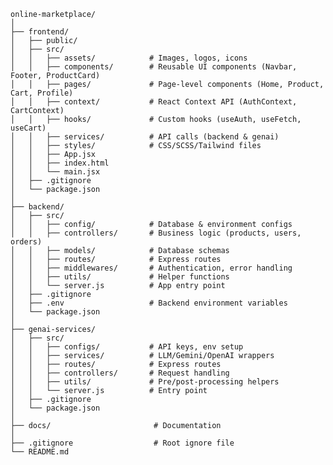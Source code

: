 ﻿```
online-marketplace/
│
├── frontend/                  
│   ├── public/       
│   ├── src/                   
│   │   ├── assets/            # Images, logos, icons
│   │   ├── components/        # Reusable UI components (Navbar, Footer, ProductCard)
│   │   ├── pages/             # Page-level components (Home, Product, Cart, Profile)
│   │   ├── context/           # React Context API (AuthContext, CartContext)
│   │   ├── hooks/             # Custom hooks (useAuth, useFetch, useCart)
│   │   ├── services/          # API calls (backend & genai)
│   │   ├── styles/            # CSS/SCSS/Tailwind files
│   │   ├── App.jsx
│   │   ├── index.html
│   │   └── main.jsx
│   ├── .gitignore             
│   └── package.json
│
├── backend/                   
│   ├── src/                   
│   │   ├── config/            # Database & environment configs
│   │   ├── controllers/       # Business logic (products, users, orders)
│   │   ├── models/            # Database schemas
│   │   ├── routes/            # Express routes
│   │   ├── middlewares/       # Authentication, error handling
│   │   ├── utils/             # Helper functions
│   │   └── server.js          # App entry point
│   ├── .gitignore             
│   ├── .env                   # Backend environment variables
│   └── package.json
│
├── genai-services/            
│   ├── src/                   
│   │   ├── configs/           # API keys, env setup
│   │   ├── services/          # LLM/Gemini/OpenAI wrappers
│   │   ├── routes/            # Express routes
│   │   ├── controllers/       # Request handling
│   │   ├── utils/             # Pre/post-processing helpers
│   │   └── server.js          # Entry point
│   ├── .gitignore             
│   └── package.json
│
├── docs/                       # Documentation
│
├── .gitignore                  # Root ignore file
└── README.md

```

